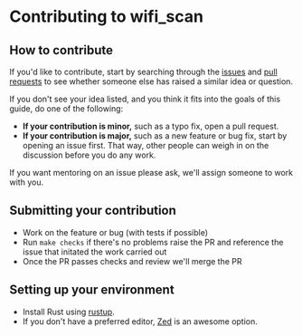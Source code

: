 # Contributing to wifi_scan

## How to contribute

If you'd like to contribute, start by searching through the [issues](https://github.com/simon0302010/wifi-scan/issues) and [pull requests](https://github.com/simon0302010/wifi-scan/pulls) to see whether someone else has raised a similar idea or question.

If you don't see your idea listed, and you think it fits into the goals of this guide, do one of the following:

* **If your contribution is minor,** such as a typo fix, open a pull request.
* **If your contribution is major,** such as a new feature or bug fix, start by opening an issue first. That way, other people can weigh in on the discussion before you do any work.

If you want mentoring on an issue please ask, we'll assign someone to work with you.

## Submitting your contribution

- Work on the feature or bug (with tests if possible)
- Run `make checks` if there's no problems raise the PR and reference the issue that initated the work carried out
- Once the PR passes checks and review we'll merge the PR

## Setting up your environment

- Install Rust using [rustup](https://rustup.rs).
- If you don't have a preferred editor, [Zed](https://zed.dev/) is an awesome option.
